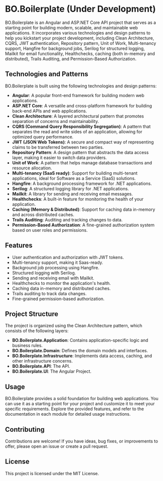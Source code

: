 # BO.Boilerplate (Under Development)

BO.Boilerplate is an Angular and ASP.NET Core API project that serves as a starting point for building modern, scalable, and maintainable web applications. It incorporates various technologies and design patterns to help you kickstart your project development, including Clean Architecture, CQRS, JWT authentication, Repository pattern, Unit of Work, Multi-tenancy support, Hangfire for background jobs, Serilog for structured logging, Mailkit for email functionality, Healthchecks, caching (both in-memory and distributed), Trails Auditing, and Permission-Based Authorization.

## Technologies and Patterns

BO.Boilerplate is built using the following technologies and design patterns:

- **Angular**: A popular front-end framework for building modern web applications.
- **ASP.NET Core**: A versatile and cross-platform framework for building back-end APIs and web applications.
- **Clean Architecture**: A layered architectural pattern that promotes separation of concerns and maintainability.
- **CQRS (Command Query Responsibility Segregation)**: A pattern that separates the read and write sides of an application, allowing for optimized query performance.
- **JWT (JSON Web Tokens)**: A secure and compact way of representing claims to be transferred between two parties.
- **Repository Pattern**: A design pattern that abstracts the data access layer, making it easier to switch data providers.
- **Unit of Work**: A pattern that helps manage database transactions and resource allocation.
- **Multi-tenancy (SaaS ready)**: Support for building multi-tenant applications, ideal for Software as a Service (SaaS) solutions.
- **Hangfire**: A background processing framework for .NET applications.
- **Serilog**: A structured logging library for .NET applications.
- **Mailkit**: A library for sending and receiving email messages.
- **Healthchecks**: A built-in feature for monitoring the health of your application.
- **Caching (Memory & Distributed)**: Support for caching data in-memory and across distributed caches.
- **Trails Auditing**: Auditing and tracking changes to data.
- **Permission-Based Authorization**: A fine-grained authorization system based on user roles and permissions.

## Features

- User authentication and authorization with JWT tokens.
- Multi-tenancy support, making it Saas-ready.
- Background job processing using Hangfire.
- Structured logging with Serilog.
- Sending and receiving email with Mailkit.
- Healthchecks to monitor the application's health.
- Caching data in-memory and distributed caches.
- Trails auditing to track data changes.
- Fine-grained permission-based authorization.

## Project Structure

The project is organized using the Clean Architecture pattern, which consists of the following layers:

- **BO.Boilerplate.Application**: Contains application-specific logic and business rules.
- **BO.Boilerplate.Domain**: Defines the domain models and interfaces.
- **BO.Boilerplate.Infrastructure**: Implements data access, caching, and other infrastructure concerns.
- **BO.Boilerplate.API**: The API.
- **BO.Boilerplate.UI**: The Angular Project.



## Usage

BO.Boilerplate provides a solid foundation for building web applications. You can use it as a starting point for your project and customize it to meet your specific requirements. Explore the provided features, and refer to the documentation in each module for detailed usage instructions.

## Contributing

Contributions are welcome! If you have ideas, bug fixes, or improvements to offer, please open an issue or create a pull request.

## License

This project is licensed under the MIT License.
